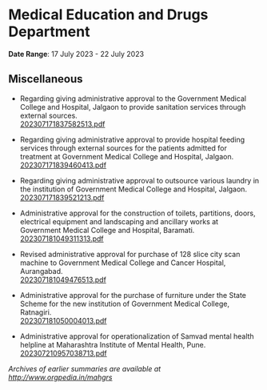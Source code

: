 # Medical Education and Drugs Department

**Date Range**: 17 July 2023 - 22 July 2023


## Miscellaneous
- Regarding giving administrative approval to the Government Medical College and Hospital, Jalgaon to provide sanitation services through external sources.\
  [202307171837582513.pdf](https://gr.maharashtra.gov.in/Site/Upload/Government%20Resolutions/English/202307171837582513.pdf)

- Regarding giving administrative approval to provide hospital feeding services through external sources for the patients admitted for treatment at Government Medical College and Hospital, Jalgaon.\
  [202307171839460413.pdf](https://gr.maharashtra.gov.in/Site/Upload/Government%20Resolutions/English/202307171839460413.pdf)

- Regarding giving administrative approval to outsource various laundry in the institution of Government Medical College and Hospital, Jalgaon.\
  [202307171839521213.pdf](https://gr.maharashtra.gov.in/Site/Upload/Government%20Resolutions/English/202307171839521213.pdf)

- Administrative approval for the construction of toilets, partitions, doors, electrical equipment and landscaping and ancillary works at Government Medical College and Hospital, Baramati.\
  [202307181049311313.pdf](https://gr.maharashtra.gov.in/Site/Upload/Government%20Resolutions/English/202307181049311313.pdf)

- Revised administrative approval for purchase of 128 slice city scan machine to Government Medical College and Cancer Hospital, Aurangabad.\
  [202307181049476513.pdf](https://gr.maharashtra.gov.in/Site/Upload/Government%20Resolutions/English/202307181049476513.pdf)

- Administrative approval for the purchase of furniture under the State Scheme for the new institution of Government Medical College, Ratnagiri.\
  [202307181050004013.pdf](https://gr.maharashtra.gov.in/Site/Upload/Government%20Resolutions/English/202307181050004013.pdf)

- Administrative approval for operationalization of Samvad mental health helpline at Maharashtra Institute of Mental Health, Pune.\
  [202307210957038713.pdf](https://gr.maharashtra.gov.in/Site/Upload/Government%20Resolutions/English/202307210957038713.pdf)


*Archives of earlier summaries are available at http://www.orgpedia.in/mahgrs*